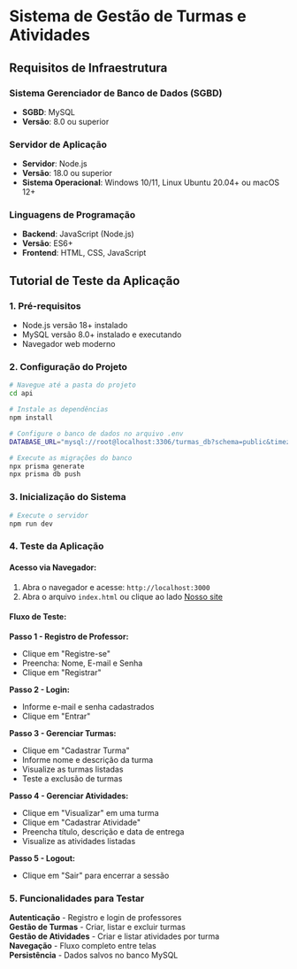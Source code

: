 # Sistema de Gestão de Turmas e Atividades

## Requisitos de Infraestrutura

### Sistema Gerenciador de Banco de Dados (SGBD)
- **SGBD**: MySQL
- **Versão**: 8.0 ou superior

### Servidor de Aplicação
- **Servidor**: Node.js
- **Versão**: 18.0 ou superior
- **Sistema Operacional**: Windows 10/11, Linux Ubuntu 20.04+ ou macOS 12+

### Linguagens de Programação
- **Backend**: JavaScript (Node.js)
- **Versão**: ES6+
- **Frontend**: HTML, CSS, JavaScript

## Tutorial de Teste da Aplicação

### 1. Pré-requisitos
- Node.js versão 18+ instalado
- MySQL versão 8.0+ instalado e executando
- Navegador web moderno

### 2. Configuração do Projeto

```bash
# Navegue até a pasta do projeto
cd api

# Instale as dependências
npm install

# Configure o banco de dados no arquivo .env
DATABASE_URL="mysql://root@localhost:3306/turmas_db?schema=public&timezone=UTC"

# Execute as migrações do banco
npx prisma generate
npx prisma db push
```

### 3. Inicialização do Sistema

```bash
# Execute o servidor
npm run dev
```

### 4. Teste da Aplicação

#### Acesso via Navegador:
1. Abra o navegador e acesse: `http://localhost:3000`
2. Abra o arquivo `index.html` ou clique ao lado [Nosso site]()

#### Fluxo de Teste:

**Passo 1 - Registro de Professor:**
- Clique em "Registre-se"
- Preencha: Nome, E-mail e Senha
- Clique em "Registrar"

**Passo 2 - Login:**
- Informe e-mail e senha cadastrados
- Clique em "Entrar"

**Passo 3 - Gerenciar Turmas:**
- Clique em "Cadastrar Turma"
- Informe nome e descrição da turma
- Visualize as turmas listadas
- Teste a exclusão de turmas

**Passo 4 - Gerenciar Atividades:**
- Clique em "Visualizar" em uma turma
- Clique em "Cadastrar Atividade"
- Preencha título, descrição e data de entrega
- Visualize as atividades listadas

**Passo 5 - Logout:**
- Clique em "Sair" para encerrar a sessão

### 5. Funcionalidades para Testar

**Autenticação** - Registro e login de professores  
**Gestão de Turmas** - Criar, listar e excluir turmas  
**Gestão de Atividades** - Criar e listar atividades por turma  
**Navegação** - Fluxo completo entre telas  
**Persistência** - Dados salvos no banco MySQL  


